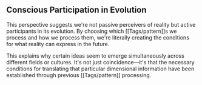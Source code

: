 ## Conscious Participation in Evolution

This perspective suggests we're not passive perceivers of reality but active participants in its evolution. By choosing which [[Tags/pattern]]s we process and how we process them, we're literally creating the conditions for what reality can express in the future.

This explains why certain ideas seem to emerge simultaneously across different fields or cultures. It's not just coincidence—it's that the necessary conditions for translating that particular dimensional information have been established through previous [[Tags/pattern]] processing.